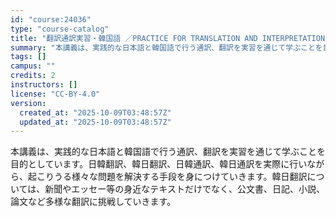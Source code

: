 ```yaml
---
id: "course:24036"
type: "course-catalog"
title: "翻訳通訳実習・韓国語 ／PRACTICE FOR TRANSLATION AND INTERPRETATION: KOREAN"
summary: "本講義は、実践的な日本語と韓国語で行う通訳、翻訳を実習を通じて学ぶことを目的としています。日韓翻訳、韓日翻訳、日韓通訳、韓日通訳を実際に行いながら、起こりうる様々な問題を解決する手段を身につけていきます。韓日翻訳については、新聞やエッセー等…"
tags: []
campus: ""
credits: 2
instructors: []
license: "CC-BY-4.0"
version:
  created_at: "2025-10-09T03:48:57Z"
  updated_at: "2025-10-09T03:48:57Z"
---
```

本講義は、実践的な日本語と韓国語で行う通訳、翻訳を実習を通じて学ぶことを目的としています。日韓翻訳、韓日翻訳、日韓通訳、韓日通訳を実際に行いながら、起こりうる様々な問題を解決する手段を身につけていきます。韓日翻訳については、新聞やエッセー等の身近なテキストだけでなく、公文書、日記、小説、論文など多様な翻訳に挑戦していきます。
